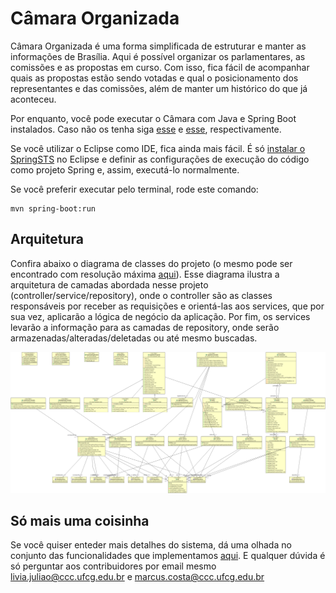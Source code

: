 # Câmara Organizada

Câmara Organizada é uma forma simplificada de estruturar e manter as informações de Brasília. Aqui é possível organizar os parlamentares, as comissões e as propostas em curso. Com isso, fica fácil de acompanhar quais as propostas estão sendo votadas e qual o posicionamento dos representantes e das comissões, além de manter um histórico do que já aconteceu.

Por enquanto, você pode executar o Câmara com Java e Spring Boot instalados. Caso não os tenha siga [esse](https://www.digitalocean.com/community/tutorials/como-instalar-o-java-com-apt-get-no-ubuntu-16-04-pt) e [esse](https://docs.spring.io/spring-boot/docs/current/reference/html/getting-started-installing-spring-boot.html), respectivamente.

Se você utilizar o Eclipse como IDE, fica ainda mais fácil. É só [instalar o SpringSTS](https://www.mkyong.com/spring/how-to-install-spring-ide-in-eclipse/) no Eclipse e definir as configurações de execução do código como projeto Spring e, assim, executá-lo normalmente. 

Se você preferir executar pelo terminal, rode este comando:
```
mvn spring-boot:run
```

## Arquitetura

Confira abaixo o diagrama de classes do projeto (o mesmo pode ser encontrado com resolução máxima [aqui](https://github.com/marcusvlc/camara-organizada/blob/master/DiagramImg.png)). Esse diagrama ilustra a arquitetura de camadas abordada nesse projeto (controller/service/repository), onde o controller são as classes responsáveis por receber as requisições e orientá-las aos services, que por sua vez, aplicarão a lógica de negócio da aplicação. Por fim, os services levarão a informação para as camadas de repository, onde serão armazenadas/alteradas/deletadas ou até mesmo buscadas.

![alt text](https://github.com/marcusvlc/camara-organizada/blob/master/DiagramImg.png)

## Só mais uma coisinha

Se você quiser enteder mais detalhes do sistema, dá uma olhada no conjunto das funcionalidades que implementamos [aqui](https://docs.google.com/document/d/e/2PACX-1vRMP1dmmr6DpXQECabYiR_pboa4P_XiXEywRX_wntWL0ego4KHlH25_Vsv0HB0_Io4nXn4lNI0eEaXU/pub). E qualquer dúvida é só perguntar aos contribuidores por email mesmo livia.juliao@ccc.ufcg.edu.br e marcus.costa@ccc.ufcg.edu.br
